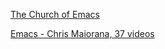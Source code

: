 [The Church of Emacs](https://www.youtube.com/playlist?list=PL5--8gKSku15uYCnmxWPO17Dq6hVabAB4)

[Emacs - Chris Maiorana, 37 videos](https://www.youtube.com/playlist?list=PLKpFPBl1UnIqQAb-2blsKy5MfMsk_8vi6)
